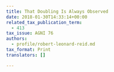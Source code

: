 ```yaml
---
title: That Doubling Is Always Observed
date: 2018-01-30T14:33:14+00:00
related_tax_publication_term:
  - 413
tax_issue: AGNI 76
authors:
  - profile/robert-leonard-reid.md
tax_format: Print
translators: []

---
```

